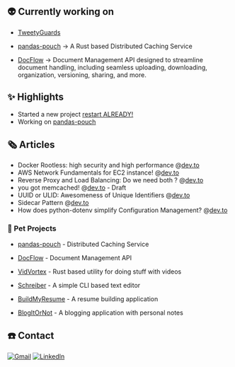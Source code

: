 
## 👽 Currently working on

- [TweetyGuards](https://photos.app.goo.gl/a1G7fjfgXMKLBboD8)

- [pandas-pouch](https://www.github.com/jiisanda/pandas-pouch) -> A Rust based Distributed Caching Service

- [DocFlow](https://www.github.com/jiisanda/docflow)
    -> Document Management API designed to streamline document handling, including seamless uploading, downloading, organization, versioning, sharing, and more.

## ✨ Highlights

- Started a new project [restart ALREADY!](https://www.github.com/jiisanda/restart-already)
- Working on [pandas-pouch](https://www.github.com/jiisanda/pandas-pouch)

## 🗞️ Articles

- Docker Rootless: high security and high performance @[dev.to](https://dev.to/jiisanda/docker-rootless-high-security-and-high-performance-2ji8)
- AWS Network Fundamentals for EC2 instance! @[dev.to](https://dev.to/jiisanda/aws-network-fundamentals-for-ec2-instance-4684)
- Reverse Proxy and Load Balancing: Do we need both ? @[dev.to](https://dev.to/jiisanda/reverse-proxy-and-load-balancing-do-we-need-both--45hc)
- you got memcached! @[dev.to](https://dev.to/jiisanda/you-got-memcached-2o5b-temp-slug-4896106?preview=d5b45adfb1c9ae3f6f8f36bb4295fcdba93d38ddcf76b2d262ca55ff27392922d0f2e9c436a473d00fabbfefbe858a0c20ca3af0e35d67773482a704) - Draft
- UUID or ULID: Awesomeness of Unique Identifiers @[dev.to](https://dev.to/jiisanda/uuid-or-ulid-awesomeness-of-unique-identifiers-48cd)
- Sidecar Pattern @[dev.to](https://dev.to/jiisanda/sidecar-pattern-4cp3)
- How does python-dotenv simplify Configuration Management? @[dev.to](https://dev.to/jiisanda/how-does-python-dotenv-simplify-configuration-management-3ne6)

### 🐼 Pet Projects

- [pandas-pouch](https://www.github.com/jiisanda/pandas-pouch) - Distributed Caching Service 


- [DocFlow](https://www.github.com/jiisanda/docflow) - Document Management API

- [VidVortex](https://www.github.com/jiisanda/vidvortex) - Rust based utility for doing stuff with videos

- [Schreiber](https://www.github.com/jiisanda/schreiber) - A simple CLI based text editor

- [BuildMyResume](https://www.github.com/jiisanda/BuildMyResume) - A resume building application

- [BlogItOrNot](https://www.github.com/jiisanda/blogitornot) - A blogging application with personal notes

## ☎️ Contact

[![
Gmail](https://img.shields.io/badge/Gmail-100000?style=for-the-badge&logo=gmail&logoColor=white)](mailto:harshjaiswal2307@gmail.com)
[![LinkedIn](https://img.shields.io/badge/linkedin-100000.svg?style=for-the-badge&logo=linkedin&logoColor=white)](https://www.linkedin.com/in/jiisanda)
